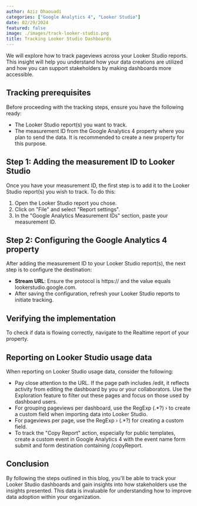 ```yaml
---
author: Aziz Dhaouadi
categories: ["Google Analytics 4", "Looker Studio"]
date: 02/29/2024
featured: false
image: ./images/track-looker-studio.png
title: Tracking Looker Studio Dashboards
---
```


We will explore how to track pageviews across your Looker Studio reports. This insight will help you understand how your data creations are utilized and how you can support stakeholders by making dashboards more accessible.

## Tracking prerequisites

Before proceeding with the tracking steps, ensure you have the following ready:

- The Looker Studio report(s) you want to track.
- The measurement ID from the Google Analytics 4 property where you plan to send the data. It is recommended to create a new property for this purpose.

## Step 1: Adding the measurement ID to Looker Studio

Once you have your measurement ID, the first step is to add it to the Looker Studio report(s) you wish to track. To do this:

1. Open the Looker Studio report you chose.
2. Click on "File" and select "Report settings".
3. In the "Google Analytics Measurement IDs" section, paste your measurement ID.

## Step 2: Configuring the Google Analytics 4 property

After adding the measurement ID to your Looker Studio report(s), the next step is to configure the destination:

- **Stream URL**: Ensure the protocol is https:// and the value equals lookerstudio.google.com.
- After saving the configuration, refresh your Looker Studio reports to initiate tracking.

## Verifying the implementation

To check if data is flowing correctly, navigate to the Realtime report of your property.

## Reporting on Looker Studio usage data

When reporting on Looker Studio usage data, consider the following:

- Pay close attention to the URL. If the page path includes /edit, it reflects activity from editing the dashboard by you or your collaborators. Use the Exploration feature to filter out these pages and focus on those used by dashboard users.
- For grouping pageviews per dashboard, use the RegExp (.\*?) › to create a custom field when importing data into Looker Studio.
- For pageviews per page, use the RegExp › (.\*?) for creating a custom field.
- To track the "Copy Report" action, especially for public templates, create a custom event in Google Analytics 4 with the event name form submit and form destination containing /copyReport.

## Conclusion

By following the steps outlined in this blog, you'll be able to track your Looker Studio dashboards and gain insights into how stakeholders use the insights presented. This data is invaluable for understanding how to improve data adoption within your organization.
